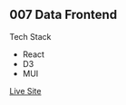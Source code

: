 ## 007 Data Frontend

Tech Stack
  - React
  - D3
  - MUI

[Live Site](https://anthonysorise.com/007/)

